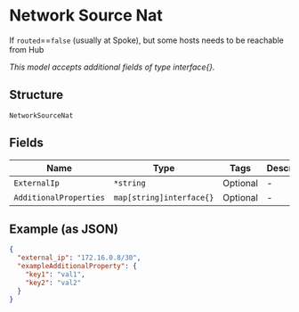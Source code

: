 
# Network Source Nat

If `routed`==`false` (usually at Spoke), but some hosts needs to be reachable from Hub

*This model accepts additional fields of type interface{}.*

## Structure

`NetworkSourceNat`

## Fields

| Name | Type | Tags | Description |
|  --- | --- | --- | --- |
| `ExternalIp` | `*string` | Optional | - |
| `AdditionalProperties` | `map[string]interface{}` | Optional | - |

## Example (as JSON)

```json
{
  "external_ip": "172.16.0.8/30",
  "exampleAdditionalProperty": {
    "key1": "val1",
    "key2": "val2"
  }
}
```

